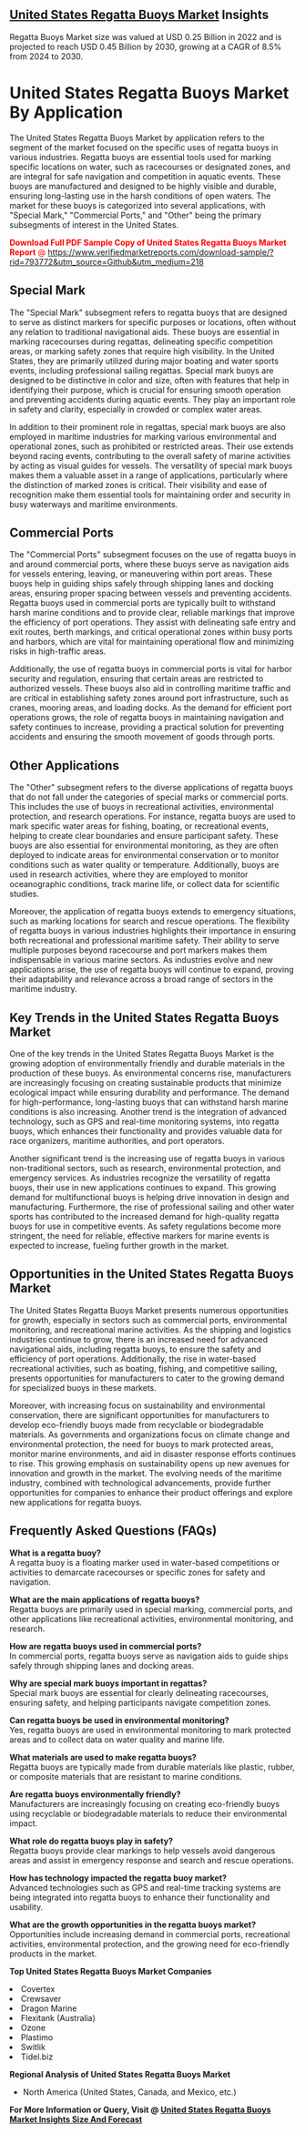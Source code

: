 <h2><a href="https://www.verifiedmarketreports.com/download-sample/?rid=793772&amp;utm_source=Github&amp;utm_medium=218" target="_blank">United States Regatta Buoys Market</a> Insights</h2><p>Regatta Buoys Market size was valued at USD 0.25 Billion in 2022 and is projected to reach USD 0.45 Billion by 2030, growing at a CAGR of 8.5% from 2024 to 2030.</p><p><h1>United States Regatta Buoys Market By Application</h1> <p>The United States Regatta Buoys Market by application refers to the segment of the market focused on the specific uses of regatta buoys in various industries. Regatta buoys are essential tools used for marking specific locations on water, such as racecourses or designated zones, and are integral for safe navigation and competition in aquatic events. These buoys are manufactured and designed to be highly visible and durable, ensuring long-lasting use in the harsh conditions of open waters. The market for these buoys is categorized into several applications, with "Special Mark," "Commercial Ports," and "Other" being the primary subsegments of interest in the United States. <p><span class=""><span style="color: #ff0000;"><strong>Download Full PDF Sample Copy of United States Regatta Buoys Market Report</strong> @ </span><a href="https://www.verifiedmarketreports.com/download-sample/?rid=793772&amp;utm_source=Github&amp;utm_medium=218" target="_blank">https://www.verifiedmarketreports.com/download-sample/?rid=793772&amp;utm_source=Github&amp;utm_medium=218</a></span></p> <h2>Special Mark</h2> <p>The "Special Mark" subsegment refers to regatta buoys that are designed to serve as distinct markers for specific purposes or locations, often without any relation to traditional navigational aids. These buoys are essential in marking racecourses during regattas, delineating specific competition areas, or marking safety zones that require high visibility. In the United States, they are primarily utilized during major boating and water sports events, including professional sailing regattas. Special mark buoys are designed to be distinctive in color and size, often with features that help in identifying their purpose, which is crucial for ensuring smooth operation and preventing accidents during aquatic events. They play an important role in safety and clarity, especially in crowded or complex water areas. <p>In addition to their prominent role in regattas, special mark buoys are also employed in maritime industries for marking various environmental and operational zones, such as prohibited or restricted areas. Their use extends beyond racing events, contributing to the overall safety of marine activities by acting as visual guides for vessels. The versatility of special mark buoys makes them a valuable asset in a range of applications, particularly where the distinction of marked zones is critical. Their visibility and ease of recognition make them essential tools for maintaining order and security in busy waterways and maritime environments.</p> <h2>Commercial Ports</h2> <p>The "Commercial Ports" subsegment focuses on the use of regatta buoys in and around commercial ports, where these buoys serve as navigation aids for vessels entering, leaving, or maneuvering within port areas. These buoys help in guiding ships safely through shipping lanes and docking areas, ensuring proper spacing between vessels and preventing accidents. Regatta buoys used in commercial ports are typically built to withstand harsh marine conditions and to provide clear, reliable markings that improve the efficiency of port operations. They assist with delineating safe entry and exit routes, berth markings, and critical operational zones within busy ports and harbors, which are vital for maintaining operational flow and minimizing risks in high-traffic areas. <p>Additionally, the use of regatta buoys in commercial ports is vital for harbor security and regulation, ensuring that certain areas are restricted to authorized vessels. These buoys also aid in controlling maritime traffic and are critical in establishing safety zones around port infrastructure, such as cranes, mooring areas, and loading docks. As the demand for efficient port operations grows, the role of regatta buoys in maintaining navigation and safety continues to increase, providing a practical solution for preventing accidents and ensuring the smooth movement of goods through ports.</p> <h2>Other Applications</h2> <p>The "Other" subsegment refers to the diverse applications of regatta buoys that do not fall under the categories of special marks or commercial ports. This includes the use of buoys in recreational activities, environmental protection, and research operations. For instance, regatta buoys are used to mark specific water areas for fishing, boating, or recreational events, helping to create clear boundaries and ensure participant safety. These buoys are also essential for environmental monitoring, as they are often deployed to indicate areas for environmental conservation or to monitor conditions such as water quality or temperature. Additionally, buoys are used in research activities, where they are employed to monitor oceanographic conditions, track marine life, or collect data for scientific studies. <p>Moreover, the application of regatta buoys extends to emergency situations, such as marking locations for search and rescue operations. The flexibility of regatta buoys in various industries highlights their importance in ensuring both recreational and professional maritime safety. Their ability to serve multiple purposes beyond racecourse and port markers makes them indispensable in various marine sectors. As industries evolve and new applications arise, the use of regatta buoys will continue to expand, proving their adaptability and relevance across a broad range of sectors in the maritime industry.</p> <h2>Key Trends in the United States Regatta Buoys Market</h2> <p>One of the key trends in the United States Regatta Buoys Market is the growing adoption of environmentally friendly and durable materials in the production of these buoys. As environmental concerns rise, manufacturers are increasingly focusing on creating sustainable products that minimize ecological impact while ensuring durability and performance. The demand for high-performance, long-lasting buoys that can withstand harsh marine conditions is also increasing. Another trend is the integration of advanced technology, such as GPS and real-time monitoring systems, into regatta buoys, which enhances their functionality and provides valuable data for race organizers, maritime authorities, and port operators.</p> <p>Another significant trend is the increasing use of regatta buoys in various non-traditional sectors, such as research, environmental protection, and emergency services. As industries recognize the versatility of regatta buoys, their use in new applications continues to expand. This growing demand for multifunctional buoys is helping drive innovation in design and manufacturing. Furthermore, the rise of professional sailing and other water sports has contributed to the increased demand for high-quality regatta buoys for use in competitive events. As safety regulations become more stringent, the need for reliable, effective markers for marine events is expected to increase, fueling further growth in the market.</p> <h2>Opportunities in the United States Regatta Buoys Market</h2> <p>The United States Regatta Buoys Market presents numerous opportunities for growth, especially in sectors such as commercial ports, environmental monitoring, and recreational marine activities. As the shipping and logistics industries continue to grow, there is an increased need for advanced navigational aids, including regatta buoys, to ensure the safety and efficiency of port operations. Additionally, the rise in water-based recreational activities, such as boating, fishing, and competitive sailing, presents opportunities for manufacturers to cater to the growing demand for specialized buoys in these markets.</p> <p>Moreover, with increasing focus on sustainability and environmental conservation, there are significant opportunities for manufacturers to develop eco-friendly buoys made from recyclable or biodegradable materials. As governments and organizations focus on climate change and environmental protection, the need for buoys to mark protected areas, monitor marine environments, and aid in disaster response efforts continues to rise. This growing emphasis on sustainability opens up new avenues for innovation and growth in the market. The evolving needs of the maritime industry, combined with technological advancements, provide further opportunities for companies to enhance their product offerings and explore new applications for regatta buoys.</p> <h2>Frequently Asked Questions (FAQs)</h2> <p><strong>What is a regatta buoy?</strong><br>A regatta buoy is a floating marker used in water-based competitions or activities to demarcate racecourses or specific zones for safety and navigation.</p> <p><strong>What are the main applications of regatta buoys?</strong><br>Regatta buoys are primarily used in special marking, commercial ports, and other applications like recreational activities, environmental monitoring, and research.</p> <p><strong>How are regatta buoys used in commercial ports?</strong><br>In commercial ports, regatta buoys serve as navigation aids to guide ships safely through shipping lanes and docking areas.</p> <p><strong>Why are special mark buoys important in regattas?</strong><br>Special mark buoys are essential for clearly delineating racecourses, ensuring safety, and helping participants navigate competition zones.</p> <p><strong>Can regatta buoys be used in environmental monitoring?</strong><br>Yes, regatta buoys are used in environmental monitoring to mark protected areas and to collect data on water quality and marine life.</p> <p><strong>What materials are used to make regatta buoys?</strong><br>Regatta buoys are typically made from durable materials like plastic, rubber, or composite materials that are resistant to marine conditions.</p> <p><strong>Are regatta buoys environmentally friendly?</strong><br>Manufacturers are increasingly focusing on creating eco-friendly buoys using recyclable or biodegradable materials to reduce their environmental impact.</p> <p><strong>What role do regatta buoys play in safety?</strong><br>Regatta buoys provide clear markings to help vessels avoid dangerous areas and assist in emergency response and search and rescue operations.</p> <p><strong>How has technology impacted the regatta buoy market?</strong><br>Advanced technologies such as GPS and real-time tracking systems are being integrated into regatta buoys to enhance their functionality and usability.</p> <p><strong>What are the growth opportunities in the regatta buoys market?</strong><br>Opportunities include increasing demand in commercial ports, recreational activities, environmental protection, and the growing need for eco-friendly products in the market.</p> </p><p><strong>Top United States Regatta Buoys Market Companies</strong></p><div data-test-id=""><p><li>Covertex</li><li> Crewsaver</li><li> Dragon Marine</li><li> Flexitank (Australia)</li><li> Ozone</li><li> Plastimo</li><li> Switlik</li><li> Tidel.biz</li></p><div><strong>Regional Analysis of&nbsp;United States Regatta Buoys Market</strong></div><ul><li dir="ltr"><p dir="ltr">North America&nbsp;(United States, Canada, and Mexico, etc.)</p></li></ul><p><strong>For More Information or Query, Visit @&nbsp;</strong><strong><a href="https://www.verifiedmarketreports.com/product/regatta-buoys-market/?utm_source=Github&amp;utm_medium=218" target="_blank">United States Regatta Buoys Market Insights Size And Forecast</a></strong></p></div>
